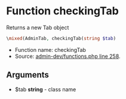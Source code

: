 Function checkingTab
===========================

Returns a new Tab object



```php
\mixed(AdminTab, checkingTab(string $tab)
```

* Function name: checkingTab
* Source: [admin-dev/functions.php line 258](https://github.com/PrestaShop/PrestaShop/blob/1.6.1.2/admin-dev/functions.php#L258).

Arguments
---------

* $tab **string** - class name

